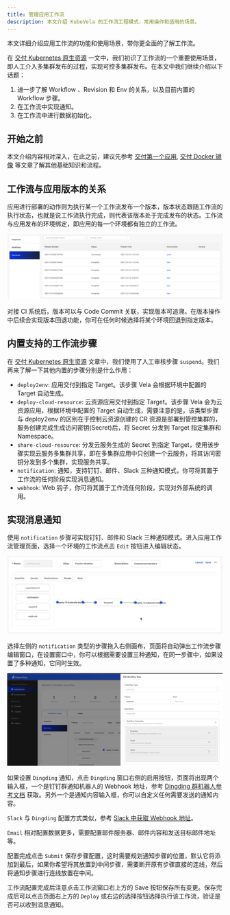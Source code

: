 ```yaml
---
title: 管理应用工作流
description: 本文介绍 KubeVela 的工作流工程模式，常用操作和适用的场景。
---
```


本文详细介绍应用工作流的功能和使用场景，带你更全面的了解工作流。

在 [交付 Kubernetes 原生资源](./k8s-object) 一文中，我们初识了工作流的一个重要使用场景，即人工介入多集群发布的过程，实现可控多集群发布。在本文中我们继续介绍以下话题：

1. 进一步了解 Workflow 、Revision 和 Env 的关系，以及目前内置的 Workflow 步骤。
2. 在工作流中实现通知。
3. 在工作流中进行数据初始化。

## 开始之前

本文介绍内容相对深入，在此之前，建议先参考 [交付第一个应用](../quick-start), [交付 Docker 镜像](./webservice) 等文章了解其他基础知识和流程。

## 工作流与应用版本的关系

应用进行部署的动作则为执行某一个工作流发布一个版本，版本状态跟随工作流的执行状态，也就是说工作流执行完成，则代表该版本处于完成发布的状态。工作流与应用发布的环境绑定，即应用的每一个环境都有独立的工作流。

![Application Revision List](../resources/app-revision.jpg)

对接 CI 系统后，版本可以与 Code Commit 关联，实现版本可追溯。在版本操作中后续会实现版本回退功能，你可在任何时候选择将某个环境回退到指定版本。

## 内置支持的工作流步骤

在 [交付 Kubernetes 原生资源](./k8s-object) 文章中，我们使用了人工审核步骤 `suspend`。我们再来了解一下其他内置的步骤分别是什么作用：

- `deploy2env`: 应用交付到指定 Target。该步骤 Vela 会根据环境中配置的 Target 自动生成。
- `deploy-cloud-resource`: 云资源应用交付到指定 Target。该步骤 Vela 会为云资源应用，根据环境中配置的 Target 自动生成，需要注意的是，该类型步骤与 deploy2env 的区别在于控制云资源创建的 CR 资源是部署到管控集群的，服务创建完成生成访问密钥(Secret)后，将 Secret 分发到 Target 指定集群和 Namespace。
- `share-cloud-resource`: 分发云服务生成的 Secret 到指定 Target，使用该步骤实现云服务多集群共享，即在多集群应用中只创建一个云服务，将其访问密钥分发到多个集群，实现服务共享。
- `notification`: 通知，支持钉钉、邮件、Slack 三种通知模式，你可将其置于工作流的任何阶段实现消息通知。
- `webhook`: Web 钩子，你可将其置于工作流任何阶段，实现对外部系统的调用。

## 实现消息通知

使用 `notification` 步骤可实现钉钉、邮件和 Slack 三种通知模式。进入应用工作流管理页面，选择一个环境的工作流点击 `Edit` 按钮进入编辑状态。

![workflow-edit](../resources/workflow-edit.jpg)

选择左侧的 `notification` 类型的步骤拖入右侧画布，页面将自动弹出工作流步骤编辑窗口，在设置窗口中，你可以根据需要设置三种通知，在同一步骤中，如果设置了多种通知，它同时生效。

![workflow-notification](../resources/workflow-notification.jpg)

如果设置 `Dingding` 通知，点击 `Dingding` 窗口右侧的启用按钮，页面将出现两个输入框，一个是钉钉群通知机器人的 Webhook 地址，参考 [Dingding 群机器人参考文档](https://open.dingtalk.com/document/group/custom-robot-access) 获取。另外一个是通知内容输入框，你可以自定义任何需要发送的通知内容。

`Slack` 与 `Dingding` 配置方式类似，参考 [Slack 中获取 Webhook 地址](https://api.slack.com/messaging/webhooks)。

`Email` 相对配置数据更多，需要配置邮件服务器、邮件内容和发送目标邮件地址等。

配置完成点击 `Submit` 保存步骤配置，这时需要规划通知步骤的位置，默认它将添加到最后，如果你希望将其放置到中间步骤，需要断开原有步骤直接的连线，然后将通知步骤进行连线放置在中间。

工作流配置完成后注意点击工作流窗口右上方的 Save 按钮保存所有变更。保存完成后可以点击页面右上方的 `Deploy` 或右边的选择按钮选择执行该工作流，验证是否可以收到消息通知。
